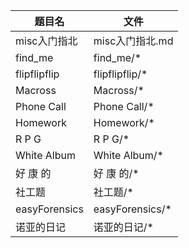 | 题目名        | 文件            |
| ------------- | --------------- |
| misc入门指北  | misc入门指北.md |
| find_me       | find_me/*       |
| flipflipflip  | flipflipflip/*  |
| Macross       | Macross/*       |
| Phone Call    | Phone Call/*    |
| Homework      | Homework/*      |
| R P G         | R P G/*         |
| White Album   | White Album/*   |
| 好 康 的      | 好 康 的/*      |
| 社工题        | 社工题/*        |
| easyForensics | easyForensics/* |
| 诺亚的日记    | 诺亚的日记/*    |

